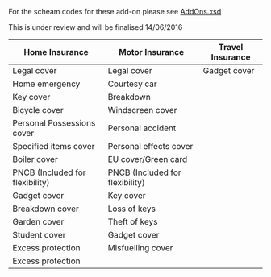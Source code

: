 For the scheam codes for these add-on please see [AddOns.xsd](Schema/AddOns.xsd)

This is under review and will be finalised 14/06/2016

Home Insurance | Motor Insurance | Travel Insurance
--- | --- | ---
Legal cover | Legal cover | Gadget cover
Home emergency | Courtesy car |
Key cover | Breakdown |
Bicycle cover | Windscreen cover |
Personal Possessions cover | Personal accident |
Specified items cover | Personal effects cover |
Boiler cover | EU cover/Green card |
PNCB (Included for flexibility) | PNCB (Included for flexibility) |
Gadget cover | Key cover |
Breakdown cover | Loss of keys |
Garden cover | Theft of keys |
Student cover | Gadget cover |
Excess protection | Misfuelling cover | 
|  Excess protection |
